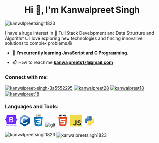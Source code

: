 <h1 align="center">Hi 👋, I'm Kanwalpreet Singh</h1>
<p align="left"> <img src="https://komarev.com/ghpvc/?username=kanwalpreetsingh1823&label=Profile%20views&color=0e75b6&style=flat" alt="kanwalpreetsingh1823" /> </p>
I have a huge interest in 🚀 Full Stack Development and Data Structure and Algorithms.
I love exploring new technologies and finding innovative solutions to complex problems.😃

- 🌱 **I’m currently learning JavaScript and C Programming.**

- 📫 How to reach me **kanwalpreets17@gmail.com**

<h3 align="left">Connect with me:</h3>
<p align="left">
<a href="https://linkedin.com/in/kanwalpreet-singh-3a5552295" target="blank"><img align="center" src="https://raw.githubusercontent.com/rahuldkjain/github-profile-readme-generator/master/src/images/icons/Social/linked-in-alt.svg" alt="kanwalpreet-singh-3a5552295" height="30" width="40" /></a>
<a href="https://twitter.com/kanwalpreet28" target="blank"><img align="center" src="https://raw.githubusercontent.com/rahuldkjain/github-profile-readme-generator/master/src/images/icons/Social/twitter.svg" alt="kanwalpreet28" height="30" width="40" /></a>
<a href="https://www.codechef.com/users/kanwalpreet18" target="blank"><img align="center" src="https://cdn.jsdelivr.net/npm/simple-icons@3.1.0/icons/codechef.svg" alt="kanwalpreet18" height="30" width="40" /></a>
<a href="https://www.hackerrank.com/kanwalpreet18" target="blank"><img align="center" src="https://raw.githubusercontent.com/rahuldkjain/github-profile-readme-generator/master/src/images/icons/Social/hackerrank.svg" alt="kanwalpreet18" height="30" width="40" /></a>
</p>

<h3 align="left">Languages and Tools:</h3>
<p align="left"> <a href="https://getbootstrap.com" target="_blank" rel="noreferrer"> <img src="https://raw.githubusercontent.com/devicons/devicon/master/icons/bootstrap/bootstrap-plain-wordmark.svg" alt="bootstrap" width="40" height="40"/> </a> <a href="https://www.cprogramming.com/" target="_blank" rel="noreferrer"> <img src="https://raw.githubusercontent.com/devicons/devicon/master/icons/c/c-original.svg" alt="c" width="40" height="40"/> </a> <a href="https://www.w3schools.com/css/" target="_blank" rel="noreferrer"> <img src="https://raw.githubusercontent.com/devicons/devicon/master/icons/css3/css3-original-wordmark.svg" alt="css3" width="40" height="40"/> </a> <a href="https://git-scm.com/" target="_blank" rel="noreferrer"> <img src="https://www.vectorlogo.zone/logos/git-scm/git-scm-icon.svg" alt="git" width="40" height="40"/> </a> <a href="https://www.w3.org/html/" target="_blank" rel="noreferrer"> <img src="https://raw.githubusercontent.com/devicons/devicon/master/icons/html5/html5-original-wordmark.svg" alt="html5" width="40" height="40"/> </a> <a href="https://developer.mozilla.org/en-US/docs/Web/JavaScript" target="_blank" rel="noreferrer"> <img src="https://raw.githubusercontent.com/devicons/devicon/master/icons/javascript/javascript-original.svg" alt="javascript" width="40" height="40"/> </a> <a href="https://www.python.org" target="_blank" rel="noreferrer"> <img src="https://raw.githubusercontent.com/devicons/devicon/master/icons/python/python-original.svg" alt="python" width="40" height="40"/> </a> </p>

<p><img align="left" src="https://github-readme-stats.vercel.app/api/top-langs?username=kanwalpreetsingh1823&show_icons=true&locale=en&layout=compact" alt="kanwalpreetsingh1823" /></p>

<p>&nbsp;<img align="center" src="https://github-readme-stats.vercel.app/api?username=kanwalpreetsingh1823&show_icons=true&locale=en" alt="kanwalpreetsingh1823" /></p>
